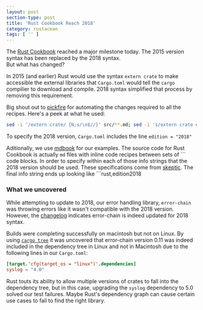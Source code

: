 ```yaml
---
layout: post
section-type: post
title: 'Rust Cookbook Reach 2018'
category: rustacean
tags: [ '' ]
---
```


The [Rust Cookbook] reached a major milestone today.  The 2015 
version syntax has been replaced by the 2018 syntax.  
But what has changed?

In 2015 (and earlier) Rust would use the syntax `extern crate` to
make accessible the external libraries that `Cargo.toml` would
tell the `cargo` compilier to download and compile.  2018 syntax
simplified that process by removing this requirement.

Big shout out to [pickfire] for automating the changes required
to all the recipes.  Here's a peek at what he used:

```bash
sed -i '/extern crate/ {N;s/\n$//}' src/**.md; sed -i 's/extern crate error_chain;/use error_chain::error_chain;/; s/extern crate lazy_static;/use lazy_static::lazy_static;/; s/extern crate bitflags;/use bitflags::bitflags;/; s/extern crate serde_json;/ use serde_json::json;/; s/extern crate serde_derive;/use serde::{Serialize, Deserialize};/; /macro_use/d; /extern crate/ d; s/```rust/```rust,edition2018/; s/bail!/error_chain::&/; s/\(debug\|info\|warn\|error\)!/log::&/;' src/**.md
```

To specify the 2018 version, `Cargo.toml` includes the line
`edition = "2018"`

Aditionally, we use [mdbook] for our examples.  The source code
for Rust Cookbook is actually `md` files with inline code recipes
between sets of \`\`\` code blocks.  In order to specify within
each of those info strings that the 2018 version should be used.
These specifications come from [skeptic].  The final info string
ends up looking like \`\`\`rust,edition2018

### What we uncovered

While attempting to update to 2018, our error handling library,
`error-chain` was throwing errors like it wasn't compatible with
the 2018 version.  However, the [changelog] indicates error-chain
is indeed updated for 2018 syntax.  

Builds were completing successfully on macintosh but not on
Linux.  By using [`cargo tree`] it was uncovered that
error-chain version 0.11 was indeed included in the dependency
tree in Linux and not in Macintosh due to the following lines
in our `Cargo.toml`:

```toml
[target.'cfg(target_os = "linux")'.dependencies]
syslog = "4.0"
```

Rust touts its ability to allow multiple versions of crates
to fall into the dependency tree, but in this case, upgrading
the `syslog` dependency to 5.0 solved our test failures.  Maybe
Rust's dependency graph can cause certain use cases to fail
to find the right library.

[Rust Cookbook]: https://rust-lang-nursery.github.io/rust-cookbook/
[pickfire]: https://github.com/pickfire
[mdbook]: https://github.com/rust-lang/mdBook
[skeptic]: https://github.com/budziq/rust-skeptic
[changelog]: https://github.com/rust-lang-nursery/error-chain/blob/master/CHANGELOG.md
[`cargo tree`]: https://github.com/sfackler/cargo-tree
